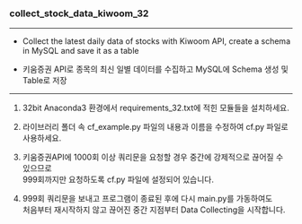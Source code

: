 ### collect_stock_data_kiwoom_32

-----

- Collect the latest daily data of stocks with Kiwoom API, create a schema in MySQL and save it as a table
* 키움증권 API로 종목의 최신 일별 데이터를 수집하고 MySQL에 Schema 생성 및 Table로 저장

-----

1. 32bit Anaconda3 환경에서 requirements_32.txt에 적힌 모듈들을 설치하세요.

2. 라이브러리 폴더 속 cf_example.py 파일의 내용과 이름을 수정하여 cf.py 파일로 사용하세요.

3. 키움증권API에 1000회 이상 쿼리문을 요청할 경우 중간에 강제적으로 끊어질 수 있으므로  
999회까지만 요청하도록 cf.py 파일에 설정되어 있습니다.

4. 999회 쿼리문을 보내고 프로그램이 종료된 후에 다시 main.py를 가동하여도  
처음부터 재시작하지 않고 끊어진 중간 지점부터 Data Collecting을 시작합니다.
